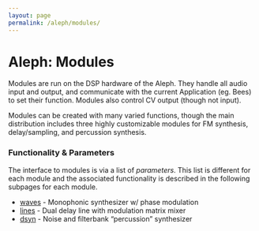 ```yaml
---
layout: page
permalink: /aleph/modules/
---
```


# Aleph: Modules

Modules are run on the DSP hardware of the Aleph. They handle all audio input and output, and communicate with the current Application (eg. Bees) to set their function. Modules also control CV output (though not input).

Modules can be created with many varied functions, though the main distribution includes three highly customizable modules for FM synthesis, delay/sampling, and percussion synthesis.

### Functionality & Parameters

The interface to modules is via a list of *parameters*. This list is different for each module and the associated functionality is described in the following subpages for each module.

- [waves](../waves) - Monophonic synthesizer w/ phase modulation
- [lines](../lines) - Dual delay line with modulation matrix mixer
- [dsyn](../dsyn) - Noise and filterbank “percussion” synthesizer
